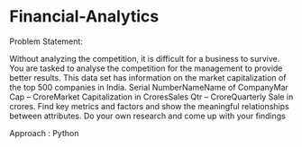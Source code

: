 # Financial-Analytics

Problem Statement:

Without analyzing the competition, it is difficult for a business to survive. You are tasked to analyse the competition for the management to provide better results. This data set has information on the market capitalization of the top 500 companies in India. Serial NumberNameName of CompanyMar Cap – CroreMarket Capitalization in CroresSales Qtr – CroreQuarterly Sale in crores. Find key metrics and factors and show the meaningful relationships between attributes. Do your own research and come up with your findings

Approach : Python
